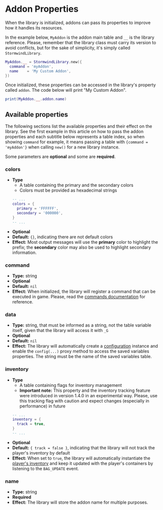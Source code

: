 # Addon Properties

When the library is initialized, addons can pass its properties to
improve how it handles its resources.

In the example below, `MyAddon` is the addon main table and `__` is
the library reference. Please, remember that the library class must
carry its version to avoid conflicts, but for the sake of simplicity,
it's simply called `StormwindLibrary`.

```lua
MyAddon.__ = StormwindLibrary.new({
  command = 'myAddon',
  name    = 'My Custom Addon',
})
```

Once initialized, these properties can be accessed in the library's
property called `addon`. The code below will print "My Custom Addon".

```lua
print(MyAddon.__.addon.name)
```

## Available properties

The following sections list the available properties and their effect
on the library. See the first example in this article on how to pass
the addon properties and each subtitle below represents a table index,
so when showing `command` for example, it means passing a table with
`{command = 'myAddon'}` when calling `new()` for a new library instance.

Some parameters are **optional** and some are **required**.

### colors

* **Type**
  * A table containing the primary and the secondary colors
  * Colors must be provided as hexadecimal strings
  ```lua
  -- ...
  colors = {
    primary = 'FFFFFF',
    secondary = '000000',
  }
  -- ...
  ```
* **Optional**
* **Default:** `{}`, indicating there are not default colors
* **Effect:** Most output messages will use the **primary** color to
highlight the prefix; the **secondary** color may also be used to
highlight secondary information.

### command

* **Type:** string
* **Optional**
* **Default:** `nil`
* **Effect:** When initialized, the library will register a command
that can be executed in game. Please, read the
[commands documentation](../commands/overview) for reference.

### data

* **Type:** string, that must be informed as a string, not the table variable
itself, given that the library will access it with `_G`
* **Optional**
* **Default:** `nil`
* **Effect:** The library will automatically create a [configuration](configuration)
instance and enable the `config(...)` proxy method to access the saved 
variables properties. The string must be the name of the saved variables 
table.

### inventory

* **Type**
  * A table containing flags for inventory management
  * **Important note:** This property and the inventory tracking feature were 
  introduced in version 1.4.0 in an experimental way. Please, use this tracking
  flag with caution and expect changes (especially in performance) in future
  ```lua
  -- ...
  inventory = {
    track = true,
  }
  -- ...
  ```
* **Optional**
* **Default:** `{ track = false }`, indicating that the library will not
track the player's inventory by default
* **Effect:** When set to `true`, the library will automatically instantiate
the [player's inventory](../models/inventory) and keep it updated with the 
player's containers by listening to the `BAG_UPDATE` event.

### name

* **Type:** string
* **Required**
* **Effect:** The library will store the addon name for multiple purposes.
